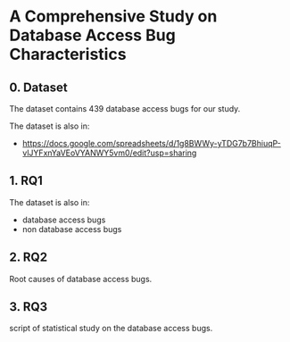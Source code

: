 # A Comprehensive Study on Database Access Bug Characteristics

## 0. Dataset
The dataset contains 439 database access bugs for our study.

The dataset is also in:
- https://docs.google.com/spreadsheets/d/1g8BWWy-yTDG7b7BhiuqP-vlJYFxnYaVEoVYANWY5vm0/edit?usp=sharing

## 1. RQ1
The dataset is also in:
- database access bugs
- non database access bugs

## 2. RQ2
Root causes of database access bugs.

## 3. RQ3
script of statistical study on the database access bugs.
